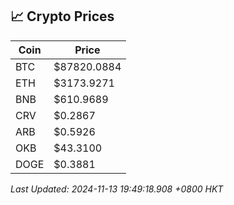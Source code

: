 ## 📈 Crypto Prices

| Coin | Price |
| ---- | ----- |
| BTC | $87820.0884 |
| ETH | $3173.9271 |
| BNB | $610.9689 |
| CRV | $0.2867 |
| ARB | $0.5926 |
| OKB | $43.3100 |
| DOGE | $0.3881 |

_Last Updated: 2024-11-13 19:49:18.908 +0800 HKT_